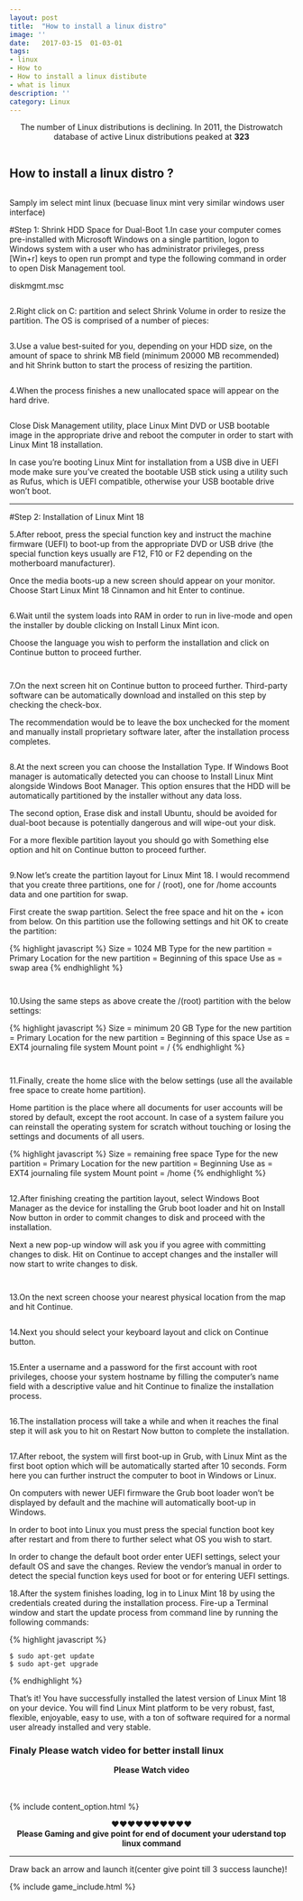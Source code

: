 ```yaml
---
layout: post
title:  "How to install a linux distro"
image: ''
date:   2017-03-15  01-03-01
tags:
- linux
- How to 
- How to install a linux distibute
- what is linux
description: ''
category: Linux
---
```


<center><p>The number of Linux distributions is declining. In 2011, the Distrowatch database of active Linux distributions peaked at <b>323</b></p></center>
<img src="{{ site.url }}/assets/img/how-to-install-a-linux-distro/linux-logo.jpg" alt="">

## How to install a linux distro ? 


<center>
<figure class="foto-legenda">
	<img src="{{ site.url }}/assets/img/how-to-install-a-linux-distro/Install-Linux-Mint-18-Dual-Boot-with-Windows-10.png" alt="">
</figure>
</center>

Samply im select mint linux (becuase linux mint very similar windows user interface)

#Step 1: Shrink HDD Space for Dual-Boot
1.In case your computer comes pre-installed with Microsoft Windows on a single partition, logon to Windows system with a user who has administrator privileges, press [Win+r] keys to open run prompt and type the following command in order to open Disk Management tool.

diskmgmt.msc

<figure class="foto-legenda">
	<img src="{{ site.url }}/assets/img/how-to-install-a-linux-distro/Open-Windows-Disk-Management.png" alt="">
</figure>

2.Right click on C: partition and select Shrink Volume in order to resize the partition.
The OS is comprised of a number of pieces: 

<figure class="foto-legenda">
	<img src="{{ site.url }}/assets/img/how-to-install-a-linux-distro/Shrink-Windows-Partition.png" alt="">
</figure>


3.Use a value best-suited for you, depending on your HDD size, on the amount of space to shrink MB field (minimum 20000 MB recommended) and hit Shrink button to start the process of resizing the partition.

<figure class="foto-legenda">
	<img src="{{ site.url }}/assets/img/how-to-install-a-linux-distro/Assign-Partition-Size.png" alt="">
</figure>

4.When the process finishes a new unallocated space will appear on the hard drive.

<figure class="foto-legenda">
	<img src="{{ site.url }}/assets/img/how-to-install-a-linux-distro/Unallocated-Partition.png" alt="">
</figure>

Close Disk Management utility, place Linux Mint DVD or USB bootable image in the appropriate drive and reboot the computer in order to start with Linux Mint 18 installation.

In case you’re booting Linux Mint for installation from a USB dive in UEFI mode make sure you’ve created the bootable USB stick using a utility such as Rufus, which is UEFI compatible, otherwise your USB bootable drive won’t boot.

<hr>

#Step 2: Installation of Linux Mint 18

5.After reboot, press the special function key and instruct the machine firmware (UEFI) to boot-up from the appropriate DVD or USB drive (the special function keys usually are F12, F10 or F2 depending on the motherboard manufacturer).

Once the media boots-up a new screen should appear on your monitor. Choose Start Linux Mint 18 Cinnamon and hit Enter to continue.

<figure class="foto-legenda">
	<img src="{{ site.url }}/assets/img/how-to-install-a-linux-distro/Select-Start-Linux-Mint-Cinnamon-Install.png" alt="">
</figure>

6.Wait until the system loads into RAM in order to run in live-mode and open the installer by double clicking on Install Linux Mint icon.

Choose the language you wish to perform the installation and click on Continue button to proceed further.

<figure class="foto-legenda">
	<img src="{{ site.url }}/assets/img/how-to-install-a-linux-distro/Select-Install-Linux-Mint.png" alt="">
</figure>

<figure class="foto-legenda">
	<img src="{{ site.url }}/assets/img/how-to-install-a-linux-distro/Select-Installation-Language.png" alt="">
</figure>


7.On the next screen hit on Continue button to proceed further. Third-party software can be automatically download and installed on this step by checking the check-box.

The recommendation would be to leave the box unchecked for the moment and manually install proprietary software later, after the installation process completes.


<figure class="foto-legenda">
	<img src="{{ site.url }}/assets/img/how-to-install-a-linux-distro/Preparing-to-Install-Linux-Mint-18.png" alt="">
</figure>


8.At the next screen you can choose the Installation Type. If Windows Boot manager is automatically detected you can choose to Install Linux Mint alongside Windows Boot Manager. This option ensures that the HDD will be automatically partitioned by the installer without any data loss.

The second option, Erase disk and install Ubuntu, should be avoided for dual-boot because is potentially dangerous and will wipe-out your disk.

For a more flexible partition layout you should go with Something else option and hit on Continue button to proceed further.

<figure class="foto-legenda">
	<img src="{{ site.url }}/assets/img/how-to-install-a-linux-distro/Select-Installation-Type-for-Linux-Mint-18.png" alt="">
</figure>


9.Now let’s create the partition layout for Linux Mint 18. I would recommend that you create three partitions, one for / (root), one for /home accounts data and one partition for swap.

First create the swap partition. Select the free space and hit on the + icon from below. On this partition use the following settings and hit OK to create the partition:

{% highlight javascript %}
	Size = 1024 MB
	Type for the new partition = Primary
	Location for the new partition = Beginning of this space
	Use as = swap area
{% endhighlight %}

<figure class="foto-legenda">
	<img src="{{ site.url }}/assets/img/how-to-install-a-linux-distro/Select-Free-Partition-Space.png" alt="">
</figure>

<figure class="foto-legenda">
	<img src="{{ site.url }}/assets/img/how-to-install-a-linux-distro/Create-Swap-Partition.png" alt="">
</figure>

10.Using the same steps as above create the /(root) partition with the below settings:

{% highlight javascript %}
	Size = minimum 20 GB
	Type for the new partition = Primary
	Location for the new partition = Beginning of this space
	Use as = EXT4 journaling file system
	Mount point = /
{% endhighlight %}

<figure class="foto-legenda">
	<img src="{{ site.url }}/assets/img/how-to-install-a-linux-distro/Select-Free-Space.png" alt="">
</figure>

<figure class="foto-legenda">
	<img src="{{ site.url }}/assets/img/how-to-install-a-linux-distro/Create-Root-Partition.png" alt="">
</figure>

11.Finally, create the home slice with the below settings (use all the available free space to create home partition).

Home partition is the place where all documents for user accounts will be stored by default, except the root account. In case of a system failure you can reinstall the operating system for scratch without touching or losing the settings and documents of all users.

{% highlight javascript %}
	Size = remaining free space
	Type for the new partition = Primary
	Location for the new partition = Beginning 
	Use as = EXT4 journaling file system
	Mount point = /home
{% endhighlight %}

<figure class="foto-legenda">
	<img src="{{ site.url }}/assets/img/how-to-install-a-linux-distro/Create-Home-Partition.png" alt="">
</figure>

12.After finishing creating the partition layout, select Windows Boot Manager as the device for installing the Grub boot loader and hit on Install Now button in order to commit changes to disk and proceed with the installation.

Next a new pop-up window will ask you if you agree with committing changes to disk. Hit on Continue to accept changes and the installer will now start to write changes to disk.

<figure class="foto-legenda">
	<img src="{{ site.url }}/assets/img/how-to-install-a-linux-distro/Linux-Mint-18-Installation-Summary.png" alt="">
</figure>

<figure class="foto-legenda">
	<img src="{{ site.url }}/assets/img/how-to-install-a-linux-distro/Accept-Write-Changes-to-Disk.png" alt="">
</figure>

13.On the next screen choose your nearest physical location from the map and hit Continue.

<figure class="foto-legenda">
	<img src="{{ site.url }}/assets/img/how-to-install-a-linux-distro/Select-Country-Zone.png" alt="">
</figure>

14.Next you should select your keyboard layout and click on Continue button.

<figure class="foto-legenda">
	<img src="{{ site.url }}/assets/img/how-to-install-a-linux-distro/Select-Keyboard-Layout.png" alt="">
</figure>


15.Enter a username and a password for the first account with root privileges, choose your system hostname by filling the computer’s name field with a descriptive value and hit Continue to finalize the installation process.

<figure class="foto-legenda">
	<img src="{{ site.url }}/assets/img/how-to-install-a-linux-distro/Create-User-Account.png" alt="">
</figure>


16.The installation process will take a while and when it reaches the final step it will ask you to hit on Restart Now button to complete the installation.

<figure class="foto-legenda">
	<img src="{{ site.url }}/assets/img/how-to-install-a-linux-distro/Linux-Mint-18-Installation-Completed.png" alt="">
</figure>


17.After reboot, the system will first boot-up in Grub, with Linux Mint as the first boot option which will be automatically started after 10 seconds. Form here you can further instruct the computer to boot in Windows or Linux.

On computers with newer UEFI firmware the Grub boot loader won’t be displayed by default and the machine will automatically boot-up in Windows.

In order to boot into Linux you must press the special function boot key after restart and from there to further select what OS you wish to start.

In order to change the default boot order enter UEFI settings, select your default OS and save the changes. Review the vendor’s manual in order to detect the special function keys used for boot or for entering UEFI settings.

18.After the system finishes loading, log in to Linux Mint 18 by using the credentials created during the installation process. Fire-up a Terminal window and start the update process from command line by running the following commands:

{% highlight javascript %}

	$ sudo apt-get update
	$ sudo apt-get upgrade

{% endhighlight %}

That’s it! You have successfully installed the latest version of Linux Mint 18 on your device. You will find Linux Mint platform to be very robust, fast, flexible, enjoyable, easy to use, with a ton of software required for a normal user already installed and very stable.

### Finaly Please watch video for better install linux 

<center>
	<b>Please Watch video</b>
	<br>
	<div class="video">
		<div id="14920181636426942"><script type="text/JavaScript" src="https://www.aparat.com/embed/E8L43?data[rnddiv]=14920181636426942&data[responsive]=yes"></script></div>
	</div>
	<br><br>

</center>

{% include content_option.html %}


<center>♥♥♥♥♥♥♥♥♥♥
<br><b>Please Gaming and give point for end of document your uderstand top linux command</b><br>
</center>
<hr>
<span>Draw back an arrow and launch it(center give point till 3 success launche)!</span>

<!---
{% highlight javascript %}
use admin
db.createUser{
	user: "bonitao",
	pwd: "2016bonitao",
	roles: [{role: "userAdminAnyDatabase", db: "admin"}]
}
{% endhighlight %}
-->

{% include game_include.html %}